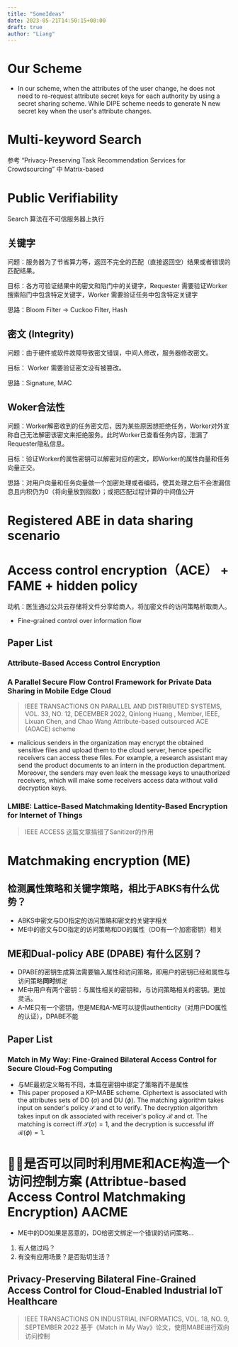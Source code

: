 ```yaml
---
title: "SomeIdeas"
date: 2023-05-21T14:50:15+08:00
draft: true
author: "Liang"
---
```


<!-- # Two-Client Inner-Product Functional Encryption with an Application to Money-Laundering Detection
    we can treat the position vector of the worker as x and the position vector of the requester as y. -->

# Our Scheme

- In our scheme, when the attributes of the user change, he does not need to re-request attribute secret keys for each authority by using a secret sharing scheme. While DIPE scheme needs to generate N new secret key when the user's attribute changes.

# Multi-keyword Search

参考 “Privacy-Preserving Task Recommendation Services for Crowdsourcing” 中 Matrix-based 


# Public Verifiability
Search 算法在不可信服务器上执行
  ## 关键字
  问题：服务器为了节省算力等，返回不完全的匹配（直接返回空）结果或者错误的匹配结果。
  
  目标：各方可验证结果中的密文和陷门中的关键字，Requester 需要验证Worker搜索陷门中包含特定关键字，Worker 需要验证任务中包含特定关键字

  思路：Bloom Filter -> Cuckoo Filter, Hash

  ## 密文 (Integrity)
  问题：由于硬件或软件故障导致密文错误，中间人修改，服务器修改密文。

  目标： Worker 需要验证密文没有被篡改。
  
  思路：Signature, MAC

  ## Woker合法性
  问题：Worker解密收到的任务密文后，因为某些原因想拒绝任务，Worker对外宣称自己无法解密该密文来拒绝服务。此时Worker已查看任务内容，泄漏了Requester隐私信息。

  目标：验证Worker的属性密钥可以解密对应的密文，即Worker的属性向量和任务向量正交。
  
  思路：对用户向量和任务向量做一个加密处理或者编码，使其处理之后不会泄漏信息且内积仍为0（将向量放到指数）；或把匹配过程计算的中间值公开

# Registered ABE in data sharing scenario

# Access control encryption（ACE） + FAME + hidden policy
动机：医生通过公共云存储将文件分享给商人，将加密文件的访问策略析取商人。
- Fine-grained control over information flow

## Paper List
### Attribute-Based Access Control Encryption

### A Parallel Secure Flow Control Framework for Private Data Sharing in Mobile Edge Cloud
> IEEE TRANSACTIONS ON PARALLEL AND DISTRIBUTED SYSTEMS, VOL. 33, NO. 12, DECEMBER 2022, Qinlong Huang , Member, IEEE, Lixuan Chen, and Chao Wang
Attribute-based outsourced ACE (AOACE) scheme
- malicious senders in the organization may encrypt the obtained sensitive files and upload them to the cloud server, hence specific receivers can access these files. For example, a research assistant may send the product documents to an intern in the production department. Moreover, the senders may even leak the message keys to unauthorized receivers, which will make some receivers access data without valid decryption keys.

### LMIBE: Lattice-Based Matchmaking Identity-Based Encryption for Internet of Things
> IEEE ACCESS
这篇文章搞错了Sanitizer的作用


# Matchmaking encryption (ME)
## 检测属性策略和关键字策略，相比于ABKS有什么优势？
- ABKS中密文与DO指定的访问策略和密文的关键字相关
- ME中的密文与DO指定的访问策略和DO的属性（DO有一个加密密钥）相关

## ME和Dual-policy ABE (DPABE) 有什么区别？
- DPABE的密钥生成算法需要输入属性和访问策略，即用户的密钥已经和属性与访问策略**同时**绑定
- ME中用户有两个密钥：与属性相关的密钥和，与访问策略相关的密钥。更加灵活。
- A-ME只有一个密钥，但是ME和A-ME可以提供authenticity（对用户DO属性的认证），DPABE不能

## Paper List
### Match in My Way: Fine-Grained Bilateral Access Control for Secure Cloud-Fog Computing
- 与ME最初定义略有不同，本篇在密钥中绑定了策略而不是属性
- This paper proposed a KP-MABE scheme. Ciphertext is associated with the attributes sets of DO ($\sigma$) and DU ($\phi$). The matching algorithm takes input on sender's policy $\mathcal{S}$ and ct to verify. The decryption algorithm takes input on dk associated with receiver's policy $\mathcal{R}$ and ct. The matching is correct iff $\mathcal{S}(\sigma)=1$, and the decryption is successful iff $\mathcal{R}(\phi)=1$.


# 🙋‍♂️是否可以同时利用ME和ACE构造一个访问控制方案 (Attribtue-based Access Control Matchmaking Encryption) AACME
- ME中的DO如果是恶意的，DO给密文绑定一个错误的访问策略...
1. 有人做过吗？
2. 有没有应用场景？是否贴切生活？

## Privacy-Preserving Bilateral Fine-Grained Access Control for Cloud-Enabled Industrial IoT Healthcare
> IEEE TRANSACTIONS ON INDUSTRIAL INFORMATICS, VOL. 18, NO. 9, SEPTEMBER 2022
基于《Match in My Way》论文，使用MABE进行双向访问控制